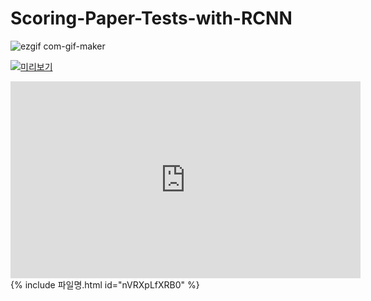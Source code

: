 # Scoring-Paper-Tests-with-RCNN

![ezgif com-gif-maker](https://user-images.githubusercontent.com/49023717/144734682-5317a371-c87e-4935-86e8-e9d1da6980c6.gif)

[![미리보기](https://img.youtube.com/vi/nVRXpLfXRB0/0.jpg)](https://www.youtube.com/watch?v=nVRXpLfXRB0&t=9s)

<iframe width="560" height="315" src="https://www.youtube.com/embed/" frameborder="0" allowfullscreen></iframe>
{% include 파일명.html id="nVRXpLfXRB0" %}
